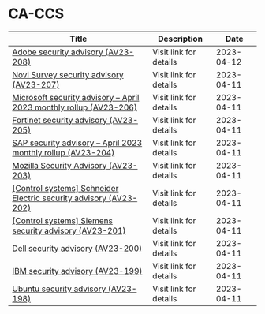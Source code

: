 

# CA-CCS

 |Title|Description|Date|
 |---|---|---|
 |[Adobe security advisory (AV23-208)](https://www.cyber.gc.ca/en/alerts-advisories/adobe-security-advisory-av23-208)|Visit link for details|2023-04-12|
 |[Novi Survey security advisory (AV23-207)](https://www.cyber.gc.ca/en/alerts-advisories/novi-survey-security-advisory-av23-207)|Visit link for details|2023-04-11|
 |[Microsoft security advisory – April 2023 monthly rollup (AV23-206)](https://www.cyber.gc.ca/en/alerts-advisories/microsoft-security-advisory-april-2023-monthly-rollup-av23-206)|Visit link for details|2023-04-11|
 |[Fortinet security advisory (AV23-205)](https://www.cyber.gc.ca/en/alerts-advisories/fortinet-security-advisory-av23-205)|Visit link for details|2023-04-11|
 |[SAP security advisory – April 2023 monthly rollup (AV23-204)](https://www.cyber.gc.ca/en/alerts-advisories/sap-security-advisory-april-2023-monthly-rollup-av23-204)|Visit link for details|2023-04-11|
 |[Mozilla Security Advisory (AV23-203)](https://www.cyber.gc.ca/en/alerts-advisories/mozilla-security-advisory-av23-203)|Visit link for details|2023-04-11|
 |[[Control systems] Schneider Electric security advisory (AV23-202)](https://www.cyber.gc.ca/en/alerts-advisories/control-systems-schneider-electric-security-advisory-av23-202)|Visit link for details|2023-04-11|
 |[[Control systems] Siemens security advisory (AV23-201)](https://www.cyber.gc.ca/en/alerts-advisories/control-systems-siemens-security-advisory-av23-201)|Visit link for details|2023-04-11|
 |[Dell security advisory (AV23-200)](https://www.cyber.gc.ca/en/alerts-advisories/dell-security-advisory-av23-200)|Visit link for details|2023-04-11|
 |[IBM security advisory (AV23-199)](https://www.cyber.gc.ca/en/alerts-advisories/ibm-security-advisory-av23-199)|Visit link for details|2023-04-11|
 |[Ubuntu security advisory (AV23-198)](https://www.cyber.gc.ca/en/alerts-advisories/ubuntu-security-advisory-av23-198)|Visit link for details|2023-04-11|
 